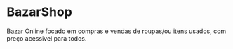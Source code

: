 # BazarShop
Bazar Online focado em compras e vendas de roupas/ou itens usados, com preço acessivel para todos.
